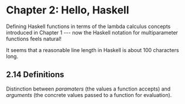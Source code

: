 Chapter 2: Hello, Haskell
=========================

Defining Haskell functions in terms of the lambda calculus concepts
introduced in Chapter 1 --- now the Haskell notation for
multiparameter functions feels natural!

It seems that a reasonable line length in Haskell is about 100
characters long.

2.14 Definitions
----------------

Distinction between _paramaters_ (the values a function accepts) and
_arguments_ (the concrete values passed to a function for evaluation).
